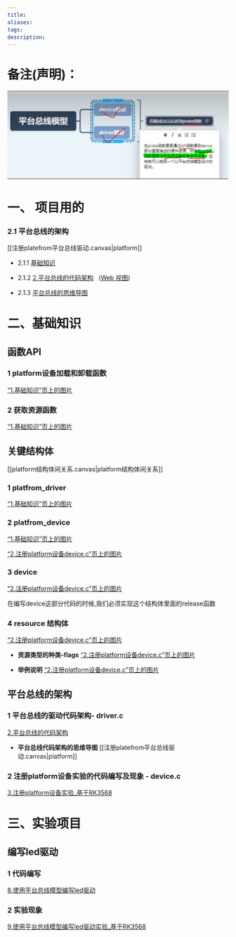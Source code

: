 ```yaml
---
title: 
aliases: 
tags: 
description:
---
```


# 备注(声明)：
![RK3568（linux学习）/rk3568芯片开发/linux驱动入门/assets/第六期 平台总线/file-20250810171733727.png](assets/第六期%20平台总线/file-20250810171733727.png)



# 一、 项目用的

### 2.1 平台总线的架构
[[注册platefrom平台总线驱动.canvas|platform]]

- 2.1.1 [基础知识](onenote:https://d.docs.live.net/52d4b76bb0ffcf51/Documents/\(RK3568\)Linux驱动开发/第六期_平台总线.one#基础知识&section-id={B3A45A72-B6D6-4A90-AB7D-90ED99801643}&page-id={F5C9752F-1A05-424C-8C41-6F854501229D}&end)

- 2.1.2 [2.平台总线的代码架构](onenote:https://d.docs.live.net/52d4b76bb0ffcf51/Documents/\(RK3568\)Linux驱动开发/第六期_平台总线.one#2.平台总线的代码架构&section-id={B3A45A72-B6D6-4A90-AB7D-90ED99801643}&page-id={F83B90F2-3A73-47F0-8357-F79F6CC644B0}&end)   ([Web 视图](https://onedrive.live.com/view.aspx?resid=52D4B76BB0FFCF51%21se8c325913f784bf694d429e5ee2ab2be&id=documents&wd=target%28%E7%AC%AC%E5%85%AD%E6%9C%9F_%E5%B9%B3%E5%8F%B0%E6%80%BB%E7%BA%BF.one%7CB3A45A72-B6D6-4A90-AB7D-90ED99801643%2F2.%E5%B9%B3%E5%8F%B0%E6%80%BB%E7%BA%BF%E7%9A%84%E4%BB%A3%E7%A0%81%E6%9E%B6%E6%9E%84%7CF83B90F2-3A73-47F0-8357-F79F6CC644B0%2F%29))

- 2.1.3 [平台总线的思维导图](onenote:https://d.docs.live.net/52d4b76bb0ffcf51/Documents/\(RK3568\)Linux驱动开发/第六期_平台总线.one#平台总线的思维导图&section-id={B3A45A72-B6D6-4A90-AB7D-90ED99801643}&page-id={D505F121-4F6D-4EC5-BC32-69B8CF2E478B}&end)

# 二、基础知识

## 函数API
### 1 platform设备加载和卸载函数
[“1.基础知识”页上的图片](onenote:#1.基础知识&section-id={B3A45A72-B6D6-4A90-AB7D-90ED99801643}&page-id={F5C9752F-1A05-424C-8C41-6F854501229D}&object-id={8884AC6A-C566-020B-308E-454AA127AEC6}&25&base-path=https://d.docs.live.net/52D4B76BB0FFCF51/Documents/\(RK3568\)Linux驱动开发/第六期_平台总线.one)

### 2 获取资源函数
[“1.基础知识”页上的图片](onenote:#1.基础知识&section-id={B3A45A72-B6D6-4A90-AB7D-90ED99801643}&page-id={F5C9752F-1A05-424C-8C41-6F854501229D}&object-id={33D632DC-7B52-0B89-303D-FA909A527C6E}&E&base-path=https://d.docs.live.net/52D4B76BB0FFCF51/Documents/\(RK3568\)Linux驱动开发/第六期_平台总线.one)




## 关键结构体

[[platform结构体间关系.canvas|platform结构体间关系]]


### 1 platfrom_driver
[“1.基础知识”页上的图片](onenote:#1.基础知识&section-id={B3A45A72-B6D6-4A90-AB7D-90ED99801643}&page-id={F5C9752F-1A05-424C-8C41-6F854501229D}&object-id={8884AC6A-C566-020B-308E-454AA127AEC6}&14&base-path=https://d.docs.live.net/52D4B76BB0FFCF51/Documents/\(RK3568\)Linux驱动开发/第六期_平台总线.one)

### 2 platfrom_device
[“1.基础知识”页上的图片](onenote:#1.基础知识&section-id={B3A45A72-B6D6-4A90-AB7D-90ED99801643}&page-id={F5C9752F-1A05-424C-8C41-6F854501229D}&object-id={28AC149E-016A-0B26-1808-1244407F5F60}&B&base-path=https://d.docs.live.net/52D4B76BB0FFCF51/Documents/\(RK3568\)Linux驱动开发/第六期_平台总线.one)

[“2.注册platform设备device.c”页上的图片](onenote:#2.注册platform设备device.c&section-id={B3A45A72-B6D6-4A90-AB7D-90ED99801643}&page-id={9C1B2F96-A489-448F-8BF0-37C25A9759F5}&object-id={86269AA8-E5B2-055B-3630-E5166B58D93A}&F&base-path=https://d.docs.live.net/52D4B76BB0FFCF51/Documents/\(RK3568\)Linux驱动开发/第六期_平台总线.one)
### 3 device
[“2.注册platform设备device.c”页上的图片](onenote:#2.注册platform设备device.c&section-id={B3A45A72-B6D6-4A90-AB7D-90ED99801643}&page-id={9C1B2F96-A489-448F-8BF0-37C25A9759F5}&object-id={86269AA8-E5B2-055B-3630-E5166B58D93A}&13&base-path=https://d.docs.live.net/52d4b76bb0ffcf51/Documents/\(RK3568\)Linux驱动开发/第六期_平台总线.one)

在编写device这部分代码的时候,我们必须实现这个结构体里面的release函数
### 4 resource 结构体
[“2.注册platform设备device.c”页上的图片](onenote:#2.注册platform设备device.c&section-id={B3A45A72-B6D6-4A90-AB7D-90ED99801643}&page-id={9C1B2F96-A489-448F-8BF0-37C25A9759F5}&object-id={86269AA8-E5B2-055B-3630-E5166B58D93A}&15&base-path=https://d.docs.live.net/52d4b76bb0ffcf51/Documents/\(RK3568\)Linux驱动开发/第六期_平台总线.one)

- **资源类型的种类-flags**
[“2.注册platform设备device.c”页上的图片](onenote:#2.注册platform设备device.c&section-id={B3A45A72-B6D6-4A90-AB7D-90ED99801643}&page-id={9C1B2F96-A489-448F-8BF0-37C25A9759F5}&object-id={86269AA8-E5B2-055B-3630-E5166B58D93A}&17&base-path=https://d.docs.live.net/52d4b76bb0ffcf51/Documents/\(RK3568\)Linux驱动开发/第六期_平台总线.one)

- **举例说明**
[“2.注册platform设备device.c”页上的图片](onenote:#2.注册platform设备device.c&section-id={B3A45A72-B6D6-4A90-AB7D-90ED99801643}&page-id={9C1B2F96-A489-448F-8BF0-37C25A9759F5}&object-id={86269AA8-E5B2-055B-3630-E5166B58D93A}&21&base-path=https://d.docs.live.net/52d4b76bb0ffcf51/Documents/\(RK3568\)Linux驱动开发/第六期_平台总线.one)




## 平台总线的架构

### 1 平台总线的驱动代码架构-  driver.c
[2.平台总线的代码架构](onenote:#2.平台总线的代码架构&section-id={B3A45A72-B6D6-4A90-AB7D-90ED99801643}&page-id={F83B90F2-3A73-47F0-8357-F79F6CC644B0}&end&base-path=https://d.docs.live.net/52D4B76BB0FFCF51/Documents/\(RK3568\)Linux驱动开发/第六期_平台总线.one)

- **平台总线代码架构的思维导图**
[[注册platefrom平台总线驱动.canvas|platform]]

### 2 注册platform设备实验的代码编写及现象 - device.c
[3.注册platform设备实验_基于RK3568](onenote:#3.注册platform设备实验_基于RK3568&section-id={B3A45A72-B6D6-4A90-AB7D-90ED99801643}&page-id={8AA697CC-E8DD-402E-AB89-C4600167B051}&end&base-path=https://d.docs.live.net/52d4b76bb0ffcf51/Documents/\(RK3568\)Linux驱动开发/第六期_平台总线.one)



# 三、实验项目

## 编写led驱动
### 1 代码编写
[8.使用平台总线模型编写led驱动](onenote:#8.使用平台总线模型编写led驱动&section-id={B3A45A72-B6D6-4A90-AB7D-90ED99801643}&page-id={D3B78CC3-DB9F-4CE3-A1F6-6F3046BD5D34}&end&base-path=https://d.docs.live.net/52d4b76bb0ffcf51/Documents/\(RK3568\)Linux驱动开发/第六期_平台总线.one)

### 2 实验现象
[9.使用平台总线模型编写led驱动实验_基于RK3568](onenote:#9.使用平台总线模型编写led驱动实验_基于RK3568&section-id={B3A45A72-B6D6-4A90-AB7D-90ED99801643}&page-id={9BD88192-4027-430A-B407-115A62661120}&end&base-path=https://d.docs.live.net/52d4b76bb0ffcf51/Documents/\(RK3568\)Linux驱动开发/第六期_平台总线.one)

